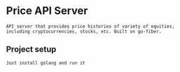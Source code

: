 # Price API Server
```
API server that provides price histories of variety of equities, including cryptocurrencies, stocks, etc. Built on go-fiber.
```

## Project setup
```
Just install golang and run it
```